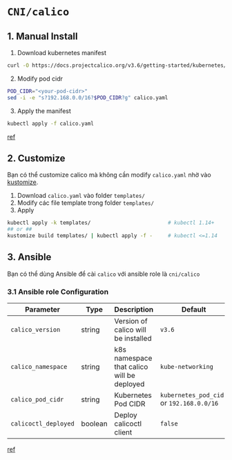 `CNI/calico`
============

## 1. Manual Install
1. Download kubernetes manifest
```bash
curl -O https://docs.projectcalico.org/v3.6/getting-started/kubernetes/installation/hosted/kubernetes-datastore/calico-networking/typha/calico.yaml
```

2. Modify pod cidr
```bash
POD_CIDR="<your-pod-cidr>"
sed -i -e "s?192.168.0.0/16?$POD_CIDR?g" calico.yaml
```

3. Apply the manifest
```bash
kubectl apply -f calico.yaml
```

[ref](https://docs.projectcalico.org/v3.6/getting-started/kubernetes/installation/calico#installing-with-the-kubernetes-api-datastoremore-than-50-nodes)

## 2. Customize
Bạn có thể customize calico mà không cần modify `calico.yaml` nhờ vào [kustomize](https://kustomize.io/).
1. Download `calico.yaml` vào folder `templates/`
2. Modify các file template trong folder `templates/`
3. Apply
```bash
kubectl apply -k templates/                         # kubectl 1.14+
## or ##
kustomize build templates/ | kubectl apply -f -     # kubectl <=1.14
```

## 3. Ansible
Bạn có thể dùng Ansible để cài `calico` với ansible role là `cni/calico`
### 3.1 Ansible role Configuration
| Parameter            | Type    | Description                                | Default                                   |
|----------------------|---------|--------------------------------------------|-------------------------------------------|
| `calico_version`     | string  | Version of calico will be installed        | `v3.6`                                    |
| `calico_namespace`   | string  | k8s namespace that calico will be deployed | `kube-networking`                         |
| `calico_pod_cidr`    | string  | Kubernetes Pod CIDR                        | `kubernetes_pod_cidr` or `192.168.0.0/16` |
| `calicoctl_deployed` | boolean | Deploy calicoctl client                    | `false`                                   |

[ref](defaults/main.yaml)
